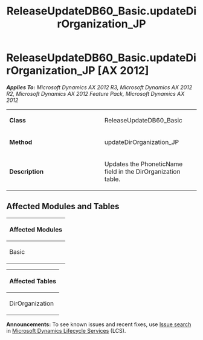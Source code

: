 ﻿---
title: ReleaseUpdateDB60_Basic.updateDirOrganization_JP
TOCTitle: ReleaseUpdateDB60_Basic.updateDirOrganization_JP
ms:assetid: 5987904d-2d34-cbd5-745b-06d1a0de8a25
ms:mtpsurl: https://msdn.microsoft.com/en-us/library/JJ736283(v=AX.60)
ms:contentKeyID: 49708458
ms.date: 05/18/2015
mtps_version: v=AX.60
---

# ReleaseUpdateDB60\_Basic.updateDirOrganization\_JP [AX 2012]


_**Applies To:** Microsoft Dynamics AX 2012 R3, Microsoft Dynamics AX 2012 R2, Microsoft Dynamics AX 2012 Feature Pack, Microsoft Dynamics AX 2012_

<table>
<colgroup>
<col style="width: 50%" />
<col style="width: 50%" />
</colgroup>
<tbody>
<tr class="odd">
<td><p><strong>Class</strong></p></td>
<td><p>ReleaseUpdateDB60_Basic</p></td>
</tr>
<tr class="even">
<td><p><strong>Method</strong></p></td>
<td><p>updateDirOrganization_JP</p></td>
</tr>
<tr class="odd">
<td><p><strong>Description</strong></p></td>
<td><p>Updates the PhoneticName field in the DirOrganization table.</p></td>
</tr>
</tbody>
</table>


## Affected Modules and Tables

<table>
<colgroup>
<col style="width: 100%" />
</colgroup>
<thead>
<tr class="header">
<th><p>Affected Modules</p></th>
</tr>
</thead>
<tbody>
<tr class="odd">
<td><p>Basic</p></td>
</tr>
</tbody>
</table>


<table>
<colgroup>
<col style="width: 100%" />
</colgroup>
<thead>
<tr class="header">
<th><p>Affected Tables</p></th>
</tr>
</thead>
<tbody>
<tr class="odd">
<td><p>DirOrganization</p></td>
</tr>
</tbody>
</table>

  
**Announcements:** To see known issues and recent fixes, use [Issue search](http://go.microsoft.com/fwlink/?linkid=389258) in [Microsoft Dynamics Lifecycle Services](http://go.microsoft.com/fwlink/?linkid=306505) (LCS).

